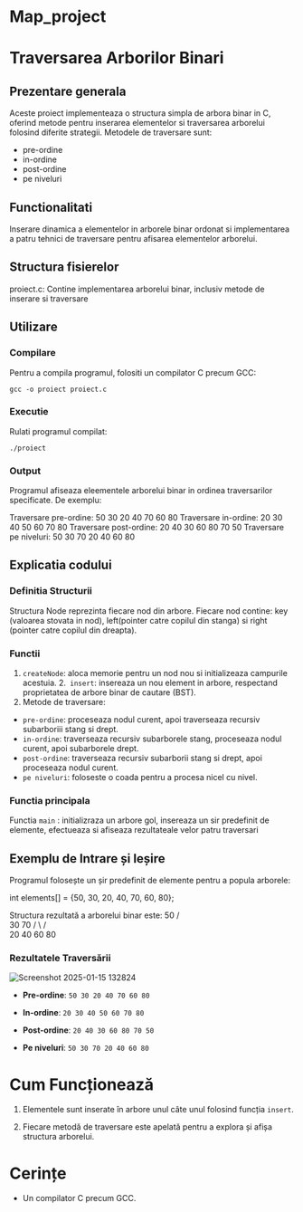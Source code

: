 # Map_project
# Traversarea Arborilor Binari


## Prezentare generala

Aceste proiect implementeaza o structura simpla de arbora binar in C, oferind metode pentru inserarea elementelor si traversarea arborelui folosind diferite strategii. Metodele de traversare sunt:
- pre-ordine
- in-ordine
- post-ordine
- pe niveluri

## Functionalitati

Inserare dinamica a elementelor in arborele binar ordonat si implementarea a patru tehnici de traversare pentru afisarea elementelor arborelui.

## Structura fisierelor

proiect.c:
  Contine implementarea arborelui binar, inclusiv metode de inserare si traversare

## Utilizare

### Compilare
Pentru a compila programul, folositi un compilator C precum GCC:

`gcc -o proiect proiect.c`

### Executie
Rulati programul compilat:

`./proiect`

### Output
Programul afiseaza eleementele arborelui binar in ordinea traversarilor specificate. De exemplu:

Traversare pre-ordine: 50 30 20 40 70 60 80 
Traversare in-ordine: 20 30 40 50 60 70 80 
Traversare post-ordine: 20 40 30 60 80 70 50 
Traversare pe niveluri: 50 30 70 20 40 60 80 

## Explicatia codului

### Definitia Structurii
Structura Node reprezinta fiecare nod din arbore. 
Fiecare nod contine: key (valoarea stovata in nod), left(pointer catre copilul din stanga) si right (pointer catre copilul din dreapta).

### Functii
1. `createNode`: aloca memorie pentru un nod nou si initializeaza campurile acestuia.
2.` insert`: insereaza un nou element in arbore, respectand proprietatea de arbore binar de cautare (BST).
3. Metode de traversare:
- `pre-ordine`: proceseaza nodul curent, apoi traverseaza recursiv subarboriii stang si drept.
- `in-ordine`: traverseaza recursiv subarborele stang, proceseaza nodul curent, apoi subarborele drept.
- `post-ordine`: traverseaza recursiv subarborii stang si drept, apoi proceseaza nodul curent.
- `pe niveluri`: foloseste o coada pentru a procesa nicel cu nivel.

### Functia principala
Functia `main` : initializraza un arbore gol, insereaza un sir predefinit de elemente, efectueaza si afiseaza rezultateale velor patru traversari

## Exemplu de Intrare și Ieșire

Programul folosește un șir predefinit de elemente pentru a popula arborele:

int elements[] = {50, 30, 20, 40, 70, 60, 80};

Structura rezultată a arborelui binar este:
               50
           /         \
        30          70
      /    \         /  \
   20   40    60   80


### Rezultatele Traversării
![Screenshot 2025-01-15 132824](https://github.com/user-attachments/assets/7c518b00-f04a-44f4-9430-1d4ffc54268b)


-   **Pre-ordine**: `50 30 20 40 70 60 80`
    
-   **In-ordine**: `20 30 40 50 60 70 80`
    
-   **Post-ordine**: `20 40 30 60 80 70 50`
    
-   **Pe niveluri**: `50 30 70 20 40 60 80`

# Cum Funcționează

1.  Elementele sunt inserate în arbore unul câte unul folosind funcția `insert`.
    
2.  Fiecare metodă de traversare este apelată pentru a explora și afișa structura arborelui.

# Cerințe

-   Un compilator C precum GCC.
